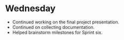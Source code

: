 # Wednesday
 - Continued working on the final project presentation.
 - Continued on collecting documentation.
 - Helped brainstorm milestones for Sprint six.
